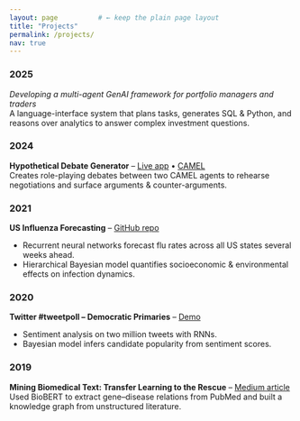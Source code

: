 ```yaml
---
layout: page          # ← keep the plain page layout
title: "Projects"
permalink: /projects/
nav: true
---
```


### 2025  
*Developing a multi-agent GenAI framework for portfolio managers and traders*  
A language-interface system that plans tasks, generates SQL & Python, and reasons over analytics to answer complex investment questions.

### 2024  
**Hypothetical Debate Generator** – [Live app](https://rehearsal-ai.streamlit.app/) • [CAMEL](https://www.camel-ai.org/)  
Creates role-playing debates between two CAMEL agents to rehearse negotiations and surface arguments & counter-arguments.

### 2021  
**US Influenza Forecasting** – [GitHub repo](https://github.com/benlevyx/modelling-infectious-disease)  
* Recurrent neural networks forecast flu rates across all US states several weeks ahead.  
* Hierarchical Bayesian model quantifies socioeconomic & environmental effects on infection dynamics.

### 2020  
**Twitter #tweetpoll – Democratic Primaries** – [Demo](https://benlevyx.github.io/twitter-polling/)  
* Sentiment analysis on two million tweets with RNNs.  
* Bayesian model infers candidate popularity from sentiment scores.

### 2019  
**Mining Biomedical Text: Transfer Learning to the Rescue** – [Medium article](https://medium.com/institute-for-applied-computational-science/mining-biomedical-text-transfer-learning-to-the-rescue-d502029314c3)  
Used BioBERT to extract gene–disease relations from PubMed and built a knowledge graph from unstructured literature.
